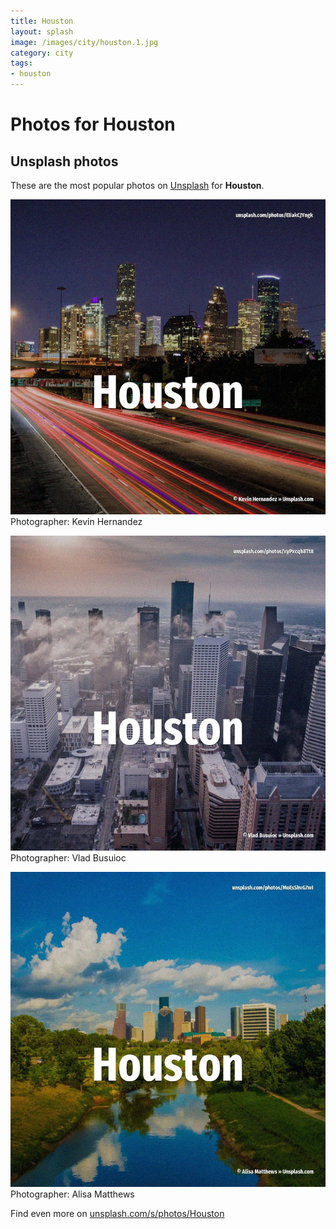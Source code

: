 ```yaml
---
title: Houston
layout: splash
image: /images/city/houston.1.jpg
category: city
tags:
- houston
---
```

# Photos for Houston
 
## Unsplash photos
These are the most popular photos on [Unsplash](https://unsplash.com) for **Houston**.
 
![Houston](/images/city/houston.1.jpg)
Photographer:  Kevin Hernandez
 
![Houston](/images/city/houston.2.jpg)
Photographer:  Vlad Busuioc
 
![Houston](/images/city/houston.3.jpg)
Photographer:  Alisa Matthews
 
Find even more on [unsplash.com/s/photos/Houston](https://unsplash.com/s/photos/Houston)
 
